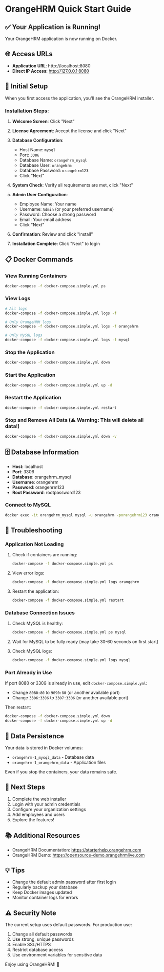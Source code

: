 # OrangeHRM Quick Start Guide

## ✅ Your Application is Running!

Your OrangeHRM application is now running on Docker.

## 🌐 Access URLs

- **Application URL**: http://localhost:8080
- **Direct IP Access**: http://127.0.0.1:8080

## 🔐 Initial Setup

When you first access the application, you'll see the OrangeHRM installer.

### Installation Steps:

1. **Welcome Screen**: Click "Next"

2. **License Agreement**: Accept the license and click "Next"

3. **Database Configuration**:
   - Host Name: `mysql`
   - Port: `3306`
   - Database Name: `orangehrm_mysql`
   - Database User: `orangehrm`
   - Database Password: `orangehrm123`
   - Click "Next"

4. **System Check**: Verify all requirements are met, click "Next"

5. **Admin User Configuration**:
   - Employee Name: Your name
   - Username: `Admin` (or your preferred username)
   - Password: Choose a strong password
   - Email: Your email address
   - Click "Next"

6. **Confirmation**: Review and click "Install"

7. **Installation Complete**: Click "Next" to login

## 📋 Docker Commands

### View Running Containers
```bash
docker-compose -f docker-compose.simple.yml ps
```

### View Logs
```bash
# All logs
docker-compose -f docker-compose.simple.yml logs -f

# Only OrangeHRM logs
docker-compose -f docker-compose.simple.yml logs -f orangehrm

# Only MySQL logs
docker-compose -f docker-compose.simple.yml logs -f mysql
```

### Stop the Application
```bash
docker-compose -f docker-compose.simple.yml down
```

### Start the Application
```bash
docker-compose -f docker-compose.simple.yml up -d
```

### Restart the Application
```bash
docker-compose -f docker-compose.simple.yml restart
```

### Stop and Remove All Data (⚠️ Warning: This will delete all data!)
```bash
docker-compose -f docker-compose.simple.yml down -v
```

## 🗄️ Database Information

- **Host**: localhost
- **Port**: 3306
- **Database**: orangehrm_mysql
- **Username**: orangehrm
- **Password**: orangehrm123
- **Root Password**: rootpassword123

### Connect to MySQL
```bash
docker exec -it orangehrm_mysql mysql -u orangehrm -porangehrm123 orangehrm_mysql
```

## 🔧 Troubleshooting

### Application Not Loading

1. Check if containers are running:
   ```bash
   docker-compose -f docker-compose.simple.yml ps
   ```

2. View error logs:
   ```bash
   docker-compose -f docker-compose.simple.yml logs orangehrm
   ```

3. Restart the application:
   ```bash
   docker-compose -f docker-compose.simple.yml restart
   ```

### Database Connection Issues

1. Check MySQL is healthy:
   ```bash
   docker-compose -f docker-compose.simple.yml ps mysql
   ```

2. Wait for MySQL to be fully ready (may take 30-60 seconds on first start)

3. Check MySQL logs:
   ```bash
   docker-compose -f docker-compose.simple.yml logs mysql
   ```

### Port Already in Use

If port 8080 or 3306 is already in use, edit `docker-compose.simple.yml`:
- Change `8080:80` to `9090:80` (or another available port)
- Change `3306:3306` to `3307:3306` (or another available port)

Then restart:
```bash
docker-compose -f docker-compose.simple.yml down
docker-compose -f docker-compose.simple.yml up -d
```

## 📁 Data Persistence

Your data is stored in Docker volumes:
- `orangehrm-1_mysql_data` - Database data
- `orangehrm-1_orangehrm_data` - Application files

Even if you stop the containers, your data remains safe.

## 🚀 Next Steps

1. Complete the web installer
2. Login with your admin credentials
3. Configure your organization settings
4. Add employees and users
5. Explore the features!

## 📚 Additional Resources

- OrangeHRM Documentation: https://starterhelp.orangehrm.com
- OrangeHRM Demo: https://opensource-demo.orangehrmlive.com

## 💡 Tips

- Change the default admin password after first login
- Regularly backup your database
- Keep Docker images updated
- Monitor container logs for errors

## ⚠️ Security Note

The current setup uses default passwords. For production use:
1. Change all default passwords
2. Use strong, unique passwords
3. Enable SSL/HTTPS
4. Restrict database access
5. Use environment variables for sensitive data

Enjoy using OrangeHRM! 🎉
